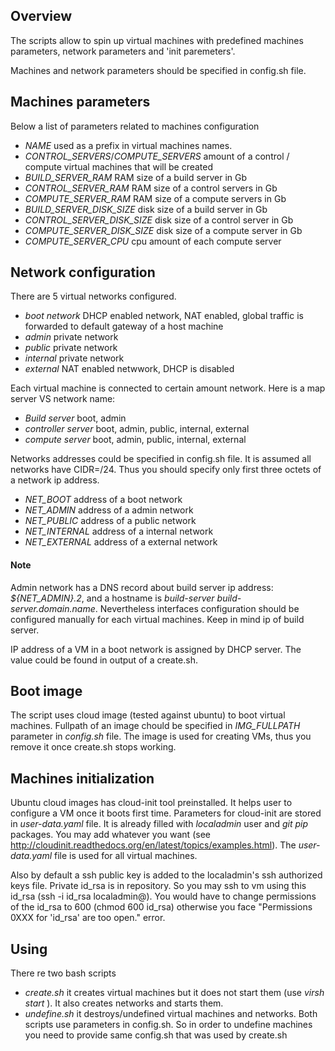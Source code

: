 ## Overview
The scripts allow to spin up virtual machines with predefined machines parameters, network parameters and 'init paremeters'. 

Machines and network parameters should be specified in config.sh file. 

## Machines parameters
Below a list of parameters related to machines configuration
- *NAME* used as a prefix in virtual machines names.
- *CONTROL_SERVERS*/*COMPUTE_SERVERS* amount of a control / compute virtual machines that will be created
- *BUILD_SERVER_RAM* RAM size of a build server in Gb
- *CONTROL_SERVER_RAM* RAM size of a control servers in Gb
- *COMPUTE_SERVER_RAM* RAM size of a compute servers in Gb
- *BUILD_SERVER_DISK_SIZE* disk size of a build server in Gb
- *CONTROL_SERVER_DISK_SIZE* disk size of a control server in Gb
- *COMPUTE_SERVER_DISK_SIZE* disk size of a compute server in Gb
- *COMPUTE_SERVER_CPU* cpu amount of each compute server

## Network configuration

There are 5 virtual networks configured.
- *boot network* DHCP enabled network, NAT enabled, global traffic is forwarded to default gateway of a host machine
- *admin* private network
- *public* private network
- *internal* private network
- *external* NAT enabled netwwork, DHCP is disabled

Each virtual machine is connected to certain amount network. Here is a map server VS network name:
- *Build server* boot, admin
- *controller server* boot, admin, public, internal, external
- *compute server* boot, admin, public, internal, external

Networks addresses could be specified in config.sh file. It is assumed all networks have CIDR=/24. Thus you should specify only first three octets of a network ip address.
- *NET_BOOT* address of a boot network
- *NET_ADMIN* address of a admin network
- *NET_PUBLIC* address of a public network
- *NET_INTERNAL* address of a internal network
- *NET_EXTERNAL* address of a external network

#### Note
Admin network has a DNS record about build server ip address: *${NET_ADMIN}.2*, and a hostname is *build-server* *build-server.domain.name*. Nevertheless interfaces configuration should be configured manually for each virtual machines. Keep in mind ip of build server.

IP address of a VM in a boot network is assigned by DHCP server. The value could be found in output of a create.sh.

## Boot image
The script uses cloud image (tested against ubuntu) to boot virtual machines. Fullpath of an image chould be specified in *IMG_FULLPATH* parameter in *config.sh* file. The image is used for creating VMs, thus you remove it once create.sh stops working.

## Machines initialization
Ubuntu cloud images has cloud-init tool preinstalled. It helps user to configure a VM once it boots first time. Parameters for cloud-init are stored in *user-data.yaml* file. It is already filled with *localadmin* user and *git* *pip* packages. You may add whatever you want (see http://cloudinit.readthedocs.org/en/latest/topics/examples.html). The *user-data.yaml* file is used for all virtual machines.

Also by default a ssh public key is added to the localadmin's ssh authorized keys file. Private id_rsa is in repository. So you may ssh to vm using this id_rsa (ssh -i id_rsa localadmin@<ip>). You would have to change permissions of the id_rsa to 600 (chmod 600 id_rsa) otherwise you face "Permissions 0XXX for 'id_rsa' are too open." error.

## Using
There re two bash scripts
- *create.sh* it creates virtual machines but it does not start them (use *virsh start <machines name>*). It also creates networks and starts them.
- *undefine.sh* it destroys/undefined virtual machines and networks.
Both scripts use parameters in config.sh. So in order to undefine machines you need to provide same config.sh that was used by create.sh
